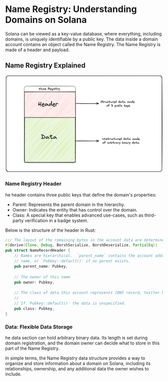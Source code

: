 # Name Registry: Understanding Domains on Solana

Solana can be viewed as a key-value database, where everything, including domains, is uniquely identifiable by a public key. The data inside a domain account contains an object called the Name Registry. The Name Registry is made of a header and payload.

## Name Registry Explained

<center>
<img src="assets/registry.png" alt="name-registry" />
</center>

### Name Registry Header

he header contains three public keys that define the domain's properties:

- Parent: Represents the parent domain in the hierarchy.
- Owner: Indicates the entity that has control over the domain.
- Class: A special key that enables advanced use-cases, such as third-party verification in a badge system.

Below is the structure of the header in Rust:

```rust
/// The layout of the remaining bytes in the account data are determined by the record `class`
#[derive(Clone, Debug, BorshSerialize, BorshDeserialize, PartialEq)]
pub struct NameRecordHeader {
    // Names are hierarchical.  `parent_name` contains the account address of the parent
    // name, or `Pubkey::default()` if no parent exists.
    pub parent_name: Pubkey,

    // The owner of this name
    pub owner: Pubkey,

    // The class of data this account represents (DNS record, twitter handle, SPL Token name/symbol, etc)
    //
    // If `Pubkey::default()` the data is unspecified.
    pub class: Pubkey,
}
```

### Data: Flexible Data Storage

he data section can hold arbitrary binary data. Its length is set during domain registration, and the domain owner can decide what to store in this part of the Name Registry.

In simple terms, the Name Registry data structure provides a way to organize and store information about a domain on Solana, including its relationships, ownership, and any additional data the owner wishes to include.
